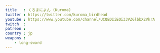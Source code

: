 ```yaml
---
title   : くろまによん (Kuroma)
twitter : https://twitter.com/kuroma_birdhead
youtube : https://www.youtube.com/channel/UCQEDIiEQi33VZGlbbX2VkrA
twitch  : 
patreon : 
country : jp
weapons :
    - long-sword
---
```


